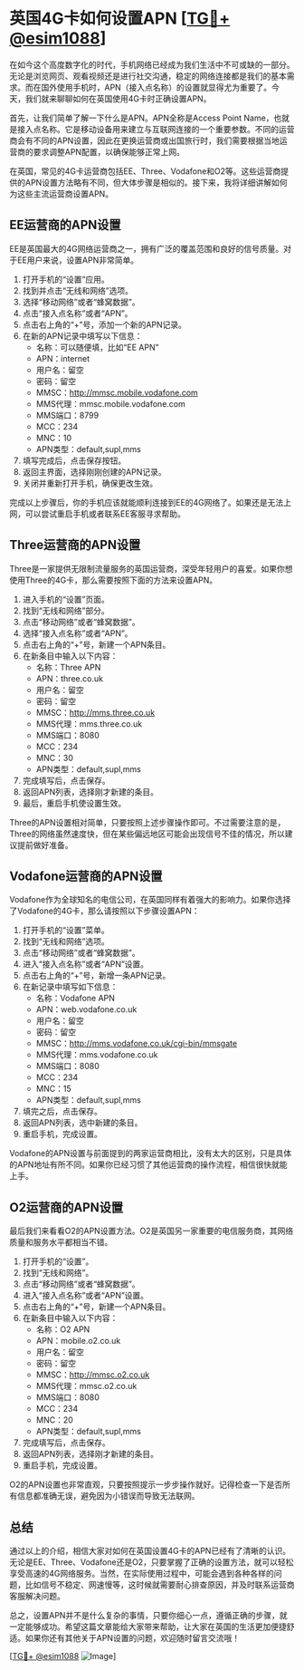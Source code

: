 # 英国4G卡如何设置APN [[TG💪+ @esim1088](https://t.me/s/esim1088)]

在如今这个高度数字化的时代，手机网络已经成为我们生活中不可或缺的一部分。无论是浏览网页、观看视频还是进行社交沟通，稳定的网络连接都是我们的基本需求。而在国外使用手机时，APN（接入点名称）的设置就显得尤为重要了。今天，我们就来聊聊如何在英国使用4G卡时正确设置APN。

首先，让我们简单了解一下什么是APN。APN全称是Access Point Name，也就是接入点名称。它是移动设备用来建立与互联网连接的一个重要参数。不同的运营商会有不同的APN设置，因此在更换运营商或出国旅行时，我们需要根据当地运营商的要求调整APN配置，以确保能够正常上网。

在英国，常见的4G卡运营商包括EE、Three、Vodafone和O2等。这些运营商提供的APN设置方法略有不同，但大体步骤是相似的。接下来，我将详细讲解如何为这些主流运营商设置APN。

## EE运营商的APN设置

EE是英国最大的4G网络运营商之一，拥有广泛的覆盖范围和良好的信号质量。对于EE用户来说，设置APN非常简单。

1. 打开手机的“设置”应用。
2. 找到并点击“无线和网络”选项。
3. 选择“移动网络”或者“蜂窝数据”。
4. 点击“接入点名称”或者“APN”。
5. 点击右上角的“+”号，添加一个新的APN记录。
6. 在新的APN记录中填写以下信息：
   - 名称：可以随便填，比如“EE APN”
   - APN：internet
   - 用户名：留空
   - 密码：留空
   - MMSC：http://mmsc.mobile.vodafone.com
   - MMS代理：mmsc.mobile.vodafone.com
   - MMS端口：8799
   - MCC：234
   - MNC：10
   - APN类型：default,supl,mms
7. 填写完成后，点击保存按钮。
8. 返回主界面，选择刚刚创建的APN记录。
9. 关闭并重新打开手机，确保更改生效。

完成以上步骤后，你的手机应该就能顺利连接到EE的4G网络了。如果还是无法上网，可以尝试重启手机或者联系EE客服寻求帮助。

## Three运营商的APN设置

Three是一家提供无限制流量服务的英国运营商，深受年轻用户的喜爱。如果你想使用Three的4G卡，那么需要按照下面的方法来设置APN。

1. 进入手机的“设置”页面。
2. 找到“无线和网络”部分。
3. 点击“移动网络”或者“蜂窝数据”。
4. 选择“接入点名称”或者“APN”。
5. 点击右上角的“+”号，新建一个APN条目。
6. 在新条目中输入以下内容：
   - 名称：Three APN
   - APN：three.co.uk
   - 用户名：留空
   - 密码：留空
   - MMSC：http://mms.three.co.uk
   - MMS代理：mms.three.co.uk
   - MMS端口：8080
   - MCC：234
   - MNC：30
   - APN类型：default,supl,mms
7. 完成填写后，点击保存。
8. 返回APN列表，选择刚才新建的条目。
9. 最后，重启手机使设置生效。

Three的APN设置相对简单，只要按照上述步骤操作即可。不过需要注意的是，Three的网络虽然速度快，但在某些偏远地区可能会出现信号不佳的情况，所以建议提前做好准备。

## Vodafone运营商的APN设置

Vodafone作为全球知名的电信公司，在英国同样有着强大的影响力。如果你选择了Vodafone的4G卡，那么请按照以下步骤设置APN：

1. 打开手机的“设置”菜单。
2. 找到“无线和网络”选项。
3. 点击“移动网络”或者“蜂窝数据”。
4. 进入“接入点名称”或者“APN”设置。
5. 点击右上角的“+”号，新增一条APN记录。
6. 在新记录中填写如下信息：
   - 名称：Vodafone APN
   - APN：web.vodafone.co.uk
   - 用户名：留空
   - 密码：留空
   - MMSC：http://mms.vodafone.co.uk/cgi-bin/mmsgate
   - MMS代理：mms.vodafone.co.uk
   - MMS端口：8080
   - MCC：234
   - MNC：15
   - APN类型：default,supl,mms
7. 填完之后，点击保存。
8. 返回APN列表，选中新建的条目。
9. 重启手机，完成设置。

Vodafone的APN设置与前面提到的两家运营商相比，没有太大的区别，只是具体的APN地址有所不同。如果你已经习惯了其他运营商的操作流程，相信很快就能上手。

## O2运营商的APN设置

最后我们来看看O2的APN设置方法。O2是英国另一家重要的电信服务商，其网络质量和服务水平都相当不错。

1. 打开手机的“设置”。
2. 找到“无线和网络”。
3. 点击“移动网络”或者“蜂窝数据”。
4. 进入“接入点名称”或者“APN”设置。
5. 点击右上角的“+”号，新建一个APN条目。
6. 在新条目中输入以下内容：
   - 名称：O2 APN
   - APN：mobile.o2.co.uk
   - 用户名：留空
   - 密码：留空
   - MMSC：http://mmsc.o2.co.uk
   - MMS代理：mmsc.o2.co.uk
   - MMS端口：8080
   - MCC：234
   - MNC：20
   - APN类型：default,supl,mms
7. 完成填写后，点击保存。
8. 返回APN列表，选择刚才新建的条目。
9. 重启手机，完成设置。

O2的APN设置也非常直观，只要按照提示一步步操作就好。记得检查一下是否所有信息都准确无误，避免因为小错误而导致无法联网。

## 总结

通过以上的介绍，相信大家对如何在英国设置4G卡的APN已经有了清晰的认识。无论是EE、Three、Vodafone还是O2，只要掌握了正确的设置方法，就可以轻松享受高速的4G网络服务。当然，在实际使用过程中，可能会遇到各种各样的问题，比如信号不稳定、网速慢等，这时候就需要耐心排查原因，并及时联系运营商客服解决问题。

总之，设置APN并不是什么复杂的事情，只要你细心一点，遵循正确的步骤，就一定能够成功。希望这篇文章能给大家带来帮助，让大家在英国的生活更加便捷舒适。如果你还有其他关于APN设置的问题，欢迎随时留言交流哦！

[[TG💪+ @esim1088](https://t.me/s/esim1088) ![Image](https://i.postimg.cc/4NQfJmqS/Snipaste-2025-05-13-00-14-12.png)]